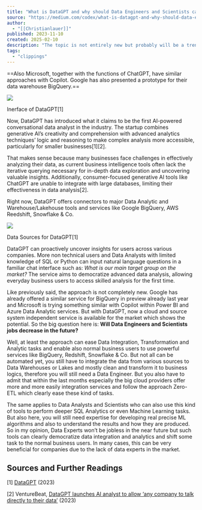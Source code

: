 ```yaml
---
title: "What is DataGPT and why should Data Engineers and Scientists care?"
source: "https://medium.com/codex/what-is-datagpt-and-why-should-data-engineers-and-scientists-care-d4cfb4ae1bc5"
author:
  - "[[Christianlauer]]"
published: 2023-11-10
created: 2025-02-10
description: "The topic is not entirely new but probably will be a trending in the area of Data Engineering and Data Analytics within the next months and years. Also Microsoft, together with the functions of…"
tags:
  - "clippings"
---
```

==Also Microsoft, together with the functions of ChatGPT, have similar approaches with Copilot. Google has also presented a prototype for their data warehouse BigQuery.==

![](https://miro.medium.com/v2/resize:fit:588/0*lBoFdGuo3laNX7pV.png)

Inerface of DataGPT\[1\]

Now, DataGPT has introduced what it claims to be the first AI-powered conversational data analyst in the industry. The startup combines generative AI’s creativity and comprehension with advanced analytics techniques’ logic and reasoning to make complex analysis more accessible, particularly for smaller businesses\[1\]\[2\].

That makes sense because many businesses face challenges in effectively analyzing their data, as current business intelligence tools often lack the iterative querying necessary for in-depth data exploration and uncovering valuable insights. Additionally, consumer-focused generative AI tools like ChatGPT are unable to integrate with large databases, limiting their effectiveness in data analysis\[2\].

Right now, DataGPT offers connectors to major Data Analytic and Warehouse/Lakehouse tools and services like Google BigQuery, AWS Reedshift, Snowflake & Co.

![](https://miro.medium.com/v2/resize:fit:394/0*Jxp9At51wu2mF1Ro.png)

Data Sources for DataGPT\[1\]

DataGPT can proactively uncover insights for users across various companies. More non technical users and Data Analysts with limited knowledge of SQL or Python can input natural language questions in a familiar chat interface such as: *What is our main target group on the* *market?* The service aims to democratize advanced data analysis, allowing everyday business users to access skilled analysis for the first time.

Like previously said, the approach is not completely new. Google has already offered a similar service for BigQuery in preview already last year and Microsoft is trying something similar with Copilot within Power BI and Azure Data Analytic services. But with DataGPT, now a cloud and source system independent service is available for the market which shows the potential. So the big question here is: **Will Data Engineers and Scientists jobs decrease in the future?**

Well, at least the approach can ease Data Integration, Transformation and Analytic tasks and enable also normal business users to use powerful services like BigQuery, Redshift, Snowflake & Co. But not all can be automated yet, you still have to integrate the data from various sources to Data Warehouses or Lakes and mostly clean and transform it to business logics, therefore you will still need a Data Engineer. But you also have to admit that within the last months especially the big cloud providers offer more and more easily integration services and follow the approach Zero- ETL which clearly ease these kind of tasks.

The same applies to Data Analysts and Scientists who can also use this kind of tools to perform deeper SQL Analytics or even Machine Learning tasks. But also here, you will still need expertise for developing real precise ML algorithms and also to understand the results and how they are produced. So in my opinion, Data Experts won’t be jobless in the near future but such tools can clearly democratize data integration and analytics and shift some task to the normal business users. In many cases, this can be very beneficial for companies due to the lack of data experts in the market.

## Sources and Further Readings

\[1\] [DataGPT](https://datagpt.com/) (2023)

\[2\] VentureBeat, [DataGPT launches AI analyst to allow ‘any company to talk directly to their data’](https://venturebeat.com/ai/datagpt-launches-ai-analyst-to-allow-any-company-to-talk-directly-to-their-data/) (2023)